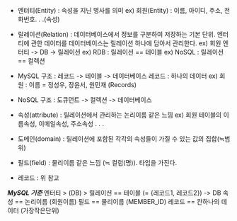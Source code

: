- 엔터티(Entity) : 속성을 지닌 명사를 의미 
ex) 회원(Entity) : 이름, 아이디, 주소, 전화번호. . .(속성)

- 릴레이션(Relation) : 데이터베이스에서 정보를 구분하여 저장하는 기본 단위. 
엔터티에 관한 데이터를 데이터베이스는 릴레이션 하나에 담아서 관리한다.
ex) 회원 엔터티 -> DB -> 릴레이션
ex) RDB : 릴레이션 == 테이블
ex) NoSQL : 릴레이션 == 컬렉션
- MySQL 구조 : 레코드 -> 테이블 -> 데이터베이스
레코드 : 하나의 데이터 ex) 회원 : 이름 = 정성우, 장윤서, 원민재 (Records)
- NoSQL 구조 : 도큐먼트 -> 컬렉션 -> 데이터베이스
- 속성(attribute) : 릴레이션에서 관리하는 논리이름 같은 느낌
ex) 회원 테이블의 이름속성, 이메일속성, 주소속성 . . .
- 도메인(domain) : 릴레이션에 포함된 각각의 속성들이 가질 수 있는 값의 집합(≒범위)

- 필드(field) : 물리이름 같은 느낌 (≒ 컬럼(명)). 타입을 가진다.
- 레코드 : 위 참고

***MySQL 기준***
엔터티 > (DB) > 릴레이션 == 테이블 (= {레코드1, 레코드2}) -> DB
속성 == 논리이름 (회원이름)
필드 == 물리이름 (MEMBER_ID)
레코드 == 칸하나의 데이터 (가장작은단위)
